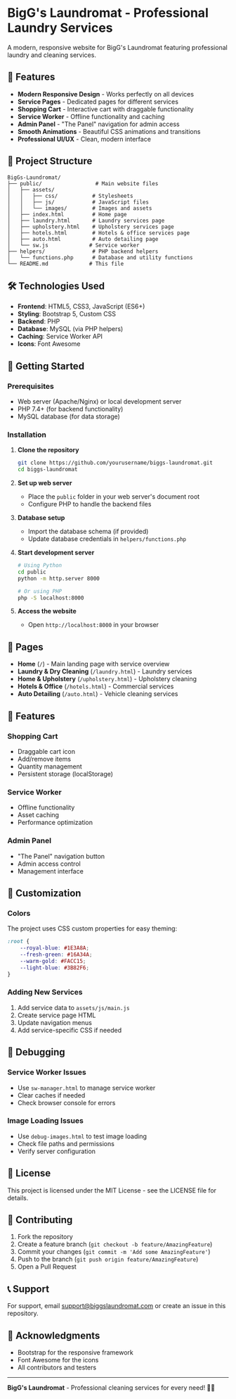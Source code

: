 # BigG's Laundromat - Professional Laundry Services

A modern, responsive website for BigG's Laundromat featuring professional laundry and cleaning services.

## 🚀 Features

- **Modern Responsive Design** - Works perfectly on all devices
- **Service Pages** - Dedicated pages for different services
- **Shopping Cart** - Interactive cart with draggable functionality
- **Service Worker** - Offline functionality and caching
- **Admin Panel** - "The Panel" navigation for admin access
- **Smooth Animations** - Beautiful CSS animations and transitions
- **Professional UI/UX** - Clean, modern interface

## 📁 Project Structure

```
BigGs-Laundromat/
├── public/                 # Main website files
│   ├── assets/
│   │   ├── css/           # Stylesheets
│   │   ├── js/            # JavaScript files
│   │   └── images/        # Images and assets
│   ├── index.html         # Home page
│   ├── laundry.html       # Laundry services page
│   ├── upholstery.html    # Upholstery services page
│   ├── hotels.html        # Hotels & office services page
│   ├── auto.html          # Auto detailing page
│   └── sw.js             # Service worker
├── helpers/               # PHP backend helpers
│   └── functions.php      # Database and utility functions
└── README.md             # This file
```

## 🛠️ Technologies Used

- **Frontend**: HTML5, CSS3, JavaScript (ES6+)
- **Styling**: Bootstrap 5, Custom CSS
- **Backend**: PHP
- **Database**: MySQL (via PHP helpers)
- **Caching**: Service Worker API
- **Icons**: Font Awesome

## 🚀 Getting Started

### Prerequisites
- Web server (Apache/Nginx) or local development server
- PHP 7.4+ (for backend functionality)
- MySQL database (for data storage)

### Installation

1. **Clone the repository**
   ```bash
   git clone https://github.com/yourusername/biggs-laundromat.git
   cd biggs-laundromat
   ```

2. **Set up web server**
   - Place the `public` folder in your web server's document root
   - Configure PHP to handle the backend files

3. **Database setup**
   - Import the database schema (if provided)
   - Update database credentials in `helpers/functions.php`

4. **Start development server**
   ```bash
   # Using Python
   cd public
   python -m http.server 8000
   
   # Or using PHP
   php -S localhost:8000
   ```

5. **Access the website**
   - Open `http://localhost:8000` in your browser

## 📱 Pages

- **Home** (`/`) - Main landing page with service overview
- **Laundry & Dry Cleaning** (`/laundry.html`) - Laundry services
- **Home & Upholstery** (`/upholstery.html`) - Upholstery cleaning
- **Hotels & Office** (`/hotels.html`) - Commercial services
- **Auto Detailing** (`/auto.html`) - Vehicle cleaning services

## 🛒 Features

### Shopping Cart
- Draggable cart icon
- Add/remove items
- Quantity management
- Persistent storage (localStorage)

### Service Worker
- Offline functionality
- Asset caching
- Performance optimization

### Admin Panel
- "The Panel" navigation button
- Admin access control
- Management interface

## 🎨 Customization

### Colors
The project uses CSS custom properties for easy theming:
```css
:root {
    --royal-blue: #1E3A8A;
    --fresh-green: #16A34A;
    --warm-gold: #FACC15;
    --light-blue: #3B82F6;
}
```

### Adding New Services
1. Add service data to `assets/js/main.js`
2. Create service page HTML
3. Update navigation menus
4. Add service-specific CSS if needed

## 🐛 Debugging

### Service Worker Issues
- Use `sw-manager.html` to manage service worker
- Clear caches if needed
- Check browser console for errors

### Image Loading Issues
- Use `debug-images.html` to test image loading
- Check file paths and permissions
- Verify server configuration

## 📄 License

This project is licensed under the MIT License - see the LICENSE file for details.

## 🤝 Contributing

1. Fork the repository
2. Create a feature branch (`git checkout -b feature/AmazingFeature`)
3. Commit your changes (`git commit -m 'Add some AmazingFeature'`)
4. Push to the branch (`git push origin feature/AmazingFeature`)
5. Open a Pull Request

## 📞 Support

For support, email support@biggslaundromat.com or create an issue in this repository.

## 🙏 Acknowledgments

- Bootstrap for the responsive framework
- Font Awesome for the icons
- All contributors and testers

---

**BigG's Laundromat** - Professional cleaning services for every need! 🧺✨